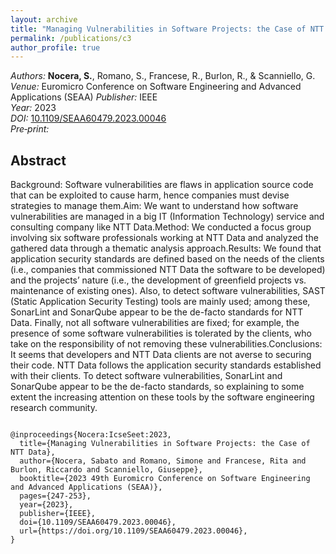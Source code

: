 ```yaml
---
layout: archive
title: "Managing Vulnerabilities in Software Projects: the Case of NTT Data"
permalink: /publications/c3
author_profile: true
---
```


<meta charset="UTF-8">
<meta name="citation_title" content="Managing Vulnerabilities in Software Projects: the Case of NTT Data"/>
<meta name="citation_author" content="Nocera, S."/>
<meta name="citation_author" content="Romano, S."/>
<meta name="citation_author" content="Francese, R."/>
<meta name="citation_author" content="Burlon, R."/>
<meta name="citation_author" content="Scanniello, G."/>
<meta name="citation_publication_date" content="2023"/>
<meta name="citation_conference_title" content="2023 49th Euromicro Conference on Software Engineering and Advanced Applications (SEAA)"/>
<meta name="citation_firstpage" content="247">
<meta name="citation_lastpage" content="253"> 
<meta name="citation_pdf_url" content="https://sabato-nocera.github.io/files/seaasm2023.pdf"/>

<link rel="stylesheet" href="https://cdnjs.cloudflare.com/ajax/libs/font-awesome/4.7.0/css/font-awesome.min.css">

_Authors:_ **Nocera, S.**, Romano, S., Francese, R., Burlon, R., & Scanniello, G.  
_Venue:_ Euromicro Conference on Software Engineering and Advanced Applications (SEAA)
_Publisher:_ IEEE  
_Year:_ 2023  
_DOI:_ [10.1109/SEAA60479.2023.00046](https://doi.org/10.1109/SEAA60479.2023.00046)  
_Pre‑print:_ [<i class="fa fa-file-pdf-o" style="color: #c51d34;"></i>](https://sabato-nocera.github.io/files/icseseet2023.pdf)

## Abstract

Background: Software vulnerabilities are flaws in application source code that can be exploited to cause harm, hence companies must devise strategies to manage them.Aim: We want to understand how software vulnerabilities are managed in a big IT (Information Technology) service and consulting company like NTT Data.Method: We conducted a focus group involving six software professionals working at NTT Data and analyzed the gathered data through a thematic analysis approach.Results: We found that application security standards are defined based on the needs of the clients (i.e., companies that commissioned NTT Data the software to be developed) and the projects’ nature (i.e., the development of greenfield projects vs. maintenance of existing ones). Also, to detect software vulnerabilities, SAST (Static Application Security Testing) tools are mainly used; among these, SonarLint and SonarQube appear to be the de-facto standards for NTT Data. Finally, not all software vulnerabilities are fixed; for example, the presence of some software vulnerabilities is tolerated by the clients, who take on the responsibility of not removing these vulnerabilities.Conclusions: It seems that developers and NTT Data clients are not averse to securing their code. NTT Data follows the application security standards established with their clients. To detect software vulnerabilities, SonarLint and SonarQube appear to be the de-facto standards, so explaining to some extent the increasing attention on these tools by the software engineering research community.

<pre>
<code> 
@inproceedings{Nocera:IcseSeet:2023,
  title={Managing Vulnerabilities in Software Projects: the Case of NTT Data},
  author={Nocera, Sabato and Romano, Simone and Francese, Rita and Burlon, Riccardo and Scanniello, Giuseppe},
  booktitle={2023 49th Euromicro Conference on Software Engineering and Advanced Applications (SEAA)},
  pages={247-253},
  year={2023},
  publisher={IEEE},
  doi={10.1109/SEAA60479.2023.00046},
  url={https://doi.org/10.1109/SEAA60479.2023.00046},
}
</code>
</pre>
